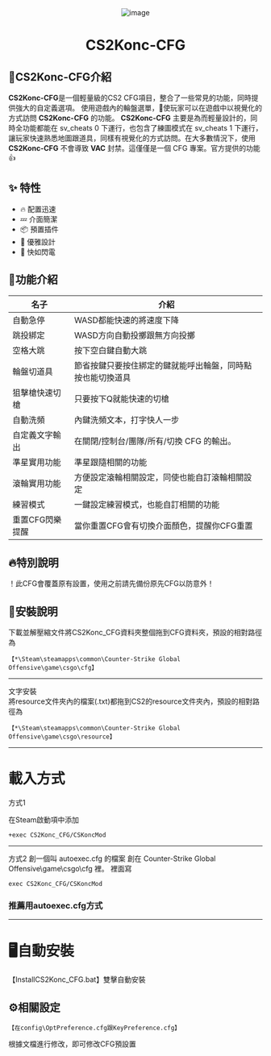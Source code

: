 <div align="center">
    <img src="https://github.com/Yunkong-ouo/CS2Konc_CFG/blob/main/github/image/ditou.jpg" alt="image">
</div>

<h1 align="center">CS2Konc-CFG</h1>

## 💼CS2Konc-CFG介紹
**CS2Konc-CFG**是一個輕量級的CS2 CFG項目，整合了一些常見的功能，同時提供強大的自定義選項。
使用遊戲內的輪盤選單，🚀使玩家可以在遊戲中以視覺化的方式訪問 **CS2Konc-CFG** 的功能。
**CS2Konc-CFG** 主要是為而輕量設計的，同時全功能都能在 sv_cheats 0 下運行，也包含了練圖模式在 sv_cheats 1 下運行，讓玩家快速熟悉地圖跟道具，同樣有視覺化的方式訪問。在大多數情況下，使用 **CS2Konc-CFG** 不會導致 **VAC** 封禁。這僅僅是一個 CFG 專案。官方提供的功能👍

## ✨ 特性

- 🔥 配置迅速
- 💤 介面簡潔
- 📦 預置插件
- 🧹 優雅設計
- 🚀 快如閃電

## 📝功能介紹
名子                      | 介紹
------------------------- | ---------
自動急停                  | WASD都能快速的將速度下降
跳投綁定                  | WASD方向自動投擲跟無方向投擲
空格大跳                  | 按下空白鍵自動大跳
輪盤切道具                | 節省按鍵只要按住綁定的鍵就能呼出輪盤，同時點按也能切換道具
狙擊槍快速切槍            | 只要按下Q就能快速的切槍
自動洗頻                  | 內鍵洗頻文本，打字快人一步
自定義文字輸出            | 在關閉/控制台/團隊/所有/切換 CFG 的輸出。
準星實用功能              | 準星跟隨相關的功能
滾輪實用功能              | 方便設定滾輪相關設定，同使也能自訂滾輪相關設定
練習模式                  | 一鍵設定練習模式，也能自訂相關的功能
重置CFG閃樂提醒           | 當你重置CFG會有切換介面顏色，提醒你CFG重置

## 🔥特別說明
！此CFG會覆蓋原有設置，使用之前請先備份原先CFG以防意外！

## 🚀安裝說明
下載並解壓縮文件將CS2Konc_CFG資料夾整個拖到CFG資料夾，預設的相對路徑為
```
【*\Steam\steamapps\common\Counter-Strike Global Offensive\game\csgo\cfg】
```

---

文字安裝<br>
將resource文件夾內的檔案(.txt)都拖到CS2的resource文件夾內，預設的相對路徑為
```
【*\Steam\steamapps\common\Counter-Strike Global Offensive\game\csgo\resource】
```

---

<h1>載入方式</h1>
方式1

在Steam啟動項中添加
```
+exec CS2Konc_CFG/CSKoncMod
```

---

方式2
創一個叫 autoexec.cfg 的檔案
創在 Counter-Strike Global Offensive\game\csgo\cfg 裡。
裡面寫
```
exec CS2Konc_CFG/CSKoncMod
```
<h3>推薦用autoexec.cfg方式</h3>

---

<h1>🖥️自動安裝</h1>
【InstallCS2Konc_CFG.bat】雙擊自動安裝

## ⚙️相關設定
```
【在config\OptPreference.cfg跟KeyPreference.cfg】
```
根據文檔進行修改，即可修改CFG預設置
